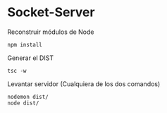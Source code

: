 

# Socket-Server

Reconstruir módulos de Node
```
npm install
```

Generar el DIST
```
tsc -w
```

Levantar servidor (Cualquiera de los dos comandos)
```
nodemon dist/
node dist/
```